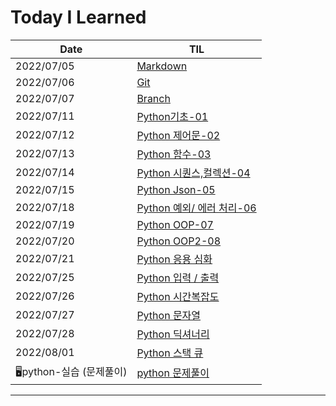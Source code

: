 # Today I Learned

| Date       | TIL                                                          |
| ---------- | ------------------------------------------------------------ |
| 2022/07/05 | [Markdown](https://github.com/myeonghwan57/TIL/blob/master/0705) |
| 2022/07/06 | [Git](https://github.com/myeonghwan57/TIL/tree/master/0706)  |
| 2022/07/07 | [Branch](https://github.com/myeonghwan57/TIL/blob/master/0707) |
| 2022/07/11 | [Python기초-01](https://github.com/myeonghwan57/TIL/tree/master/0711) |
| 2022/07/12  | [Python 제어문-02](https://github.com/myeonghwan57/TIL/tree/master/0712) |
| 2022/07/13  | [Python 함수-03](https://github.com/myeonghwan57/TIL/tree/master/0713) |
| 2022/07/14  | [Python 시퀀스,컬렉션-04](https://github.com/myeonghwan57/TIL/tree/master/0714) |
| 2022/07/15 | [Python Json-05]()                                           |
| 2022/07/18 | [Python 예외/ 에러 처리-06](https://github.com/myeonghwan57/TIL/blob/master/0718/python%EC%97%90%EB%9F%AC%20%EC%98%88%EC%99%B8%EC%B2%98%EB%A6%AC.md) |
| 2022/07/19 | [Python OOP-07](https://github.com/myeonghwan57/TIL/blob/master/0719/python-OOP.md) |
| 2022/07/20 | [Python OOP2-08](https://github.com/myeonghwan57/TIL/blob/master/0720/python.md) |
| 2022/07/21 | [Python 응용 심화](https://github.com/myeonghwan57/TIL/blob/master/0721/python%EC%9D%91%EC%9A%A9%2C%EC%8B%AC%ED%99%94.md) |
| 2022/07/25 | [Python 입력 / 출력](https://github.com/myeonghwan57/TIL/blob/master/0725/%EC%9E%85%EB%A0%A5%26%EC%B6%9C%EB%A0%A5.md) |
| 2022/07/26 | [Python 시간복잡도](https://github.com/myeonghwan57/TIL/tree/master/0726) |
| 2022/07/27 | [Python 문자열](https://github.com/myeonghwan57/TIL/blob/master/0727/%EB%AC%B8%EC%9E%90%EC%97%B4.md) |
| 2022/07/28 | [Python 딕셔너리](https://github.com/myeonghwan57/TIL/blob/master/0728/%EB%94%95%EC%85%94%EB%84%88%EB%A6%AC.md) |
| 2022/08/01 | [Python 스택 큐](https://github.com/myeonghwan57/TIL/blob/master/0801/%EC%8A%A4%ED%83%9D%2C%ED%81%90.md) |
| 🖥️python-실습 (문제풀이) | [python 문제풀이](https://github.com/myeonghwan57/TIL/tree/master/PYTHON/python%EC%8B%A4%EC%8A%B5) |



___

